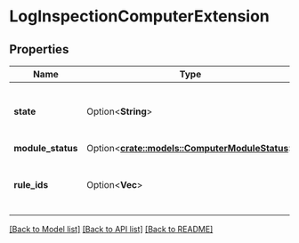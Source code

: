 # LogInspectionComputerExtension

## Properties

Name | Type | Description | Notes
------------ | ------------- | ------------- | -------------
**state** | Option<**String**> | Module state. The 'inherited' value is write-only. | [optional]
**module_status** | Option<[**crate::models::ComputerModuleStatus**](computerModuleStatus.md)> |  | [optional]
**rule_ids** | Option<**Vec<i32>**> | IDs of the assigned Log Inspection rules. | [optional]

[[Back to Model list]](../README.md#documentation-for-models) [[Back to API list]](../README.md#documentation-for-api-endpoints) [[Back to README]](../README.md)


